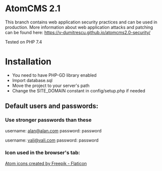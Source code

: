 AtomCMS 2.1
=========================

This branch contains web application security practices and can be used in production.
More information about web application attacks and patching can be found here: https://v-dumitrescu.github.io/atomcms2.0-security/

Tested on PHP 7.4

# Installation
 - You need to have PHP-GD library enabled
 - Import database.sql
 - Move the project to your server's path
 - Change the SITE_DOMAIN constant in config/setup.php if needed 

## Default users and passwords:
### Use stronger passwords than these 
username: alan@alan.com
password: password

username: vali@vali.com
password: password

### Icon used in the browser's tab:
<a href="https://www.flaticon.com/free-icons/atom" title="atom icons">Atom icons created by Freepik - Flaticon</a>

